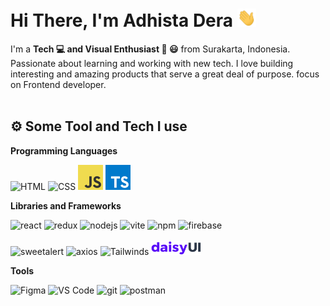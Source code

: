 
<h1>Hi There, I'm Adhista Dera <img  src="https://raw.githubusercontent.com/ABSphreak/ABSphreak/master/gifs/Hi.gif" width="30px"></h1>

I'm a **Tech 💻 and Visual Enthusiast :art: 😃** from Surakarta, Indonesia. Passionate about learning and working with new tech. I love building interesting and amazing products that serve a great deal of purpose. focus on Frontend developer.<br/><br/>

## ⚙️ Some Tool and Tech I use

**Programming Languages**

<img alt="HTML" title="HTML" width="40px" src="https://cdn-icons-png.flaticon.com/512/174/174854.png"> <img alt="CSS" title="CSS" width="40px" src="https://cdn-icons-png.flaticon.com/512/732/732190.png"> <img alt="JS" title="JavaScript" width="40px" src="https://raw.githubusercontent.com/github/explore/master/topics/javascript/javascript.png"> <img alt="Typescript" title="Typescript" width="40px" src="https://raw.githubusercontent.com/github/explore/main/topics/typescript/typescript.png"> 

**Libraries and Frameworks**

<img alt="react" title="react" width="40px" src="https://cdn-icons-png.flaticon.com/512/1126/1126012.png"> <img alt="redux" title="redux" width="40px" src="https://cdn.worldvectorlogo.com/logos/redux.svg"> <img alt="nodejs" title="nodejs" width="40px" src="https://www.vectorlogo.zone/logos/nodejs/nodejs-icon.svg"> <img alt="vite" title="vite" width="40px" src="https://vitejs.dev/logo.svg"> <img alt="npm" title="npm" width="40px" src="https://www.vectorlogo.zone/logos/npmjs/npmjs-tile.svg"> <img alt="firebase" title="firebase" width="40px" src="https://www.vectorlogo.zone/logos/firebase/firebase-icon.svg"> <br/> <br/> <img alt="sweetalert" title="sweetalert" width="120px" src="https://raw.githubusercontent.com/sweetalert2/sweetalert2/HEAD/assets/swal2-logo.png"> <img alt="axios" title="axios" width="100px" src="https://user-images.githubusercontent.com/8939680/57233884-20344080-6fe5-11e9-8df3-0df1282e1574.png"> <img alt="Tailwinds" title="Tailwinds" width="120px" src="https://tailwindcss.com/_next/static/media/tailwindcss-logotype-white.e0b2bd6155fa0bed8e24ff6b28f4a911.svg"> <img alt="daisyui" title="daisyui" width="80px" src="https://raw.githubusercontent.com/saadeghi/files/main/daisyui/logo-4.svg"> 

**Tools**

<img title="Figma" alt="Figma" width="40px" src="https://cdn.iconscout.com/icon/free/png-512/figma-3521426-2944870.png?f=avif&w=256"> <img title="VS Code" alt="VS Code" width="40px" src="https://img.icons8.com/fluent/48/000000/visual-studio-code-2019.png"> <img title="git" alt="git" width="40px" src="https://cdn.iconscout.com/icon/free/png-512/git-17-1175218.png?f=avif&w=256"> <img title="postman" alt="postman" width="40px" src="https://cdn.iconscout.com/icon/free/png-512/postman-3521648-2945092.png?f=avif&w=256"> 
